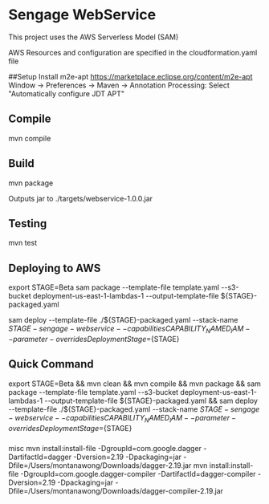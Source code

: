 # Sengage WebService

This project uses the AWS Serverless Model (SAM)

AWS Resources and configuration are specified in the cloudformation.yaml file

##Setup
Install m2e-apt
https://marketplace.eclipse.org/content/m2e-apt
Window -> Preferences -> Maven -> Annotation Processing: Select "Automatically configure JDT APT"

## Compile
mvn compile

## Build
mvn package

Outputs jar to ./targets/webservice-1.0.0.jar 

## Testing
mvn test

## Deploying to AWS
export STAGE=Beta
sam package --template-file template.yaml --s3-bucket deployment-us-east-1-lambdas-1 --output-template-file ${STAGE}-packaged.yaml

sam deploy --template-file ./${STAGE}-packaged.yaml --stack-name ${STAGE}-sengage-webservice --capabilities CAPABILITY_NAMED_IAM --parameter-overrides DeploymentStage=${STAGE}


## Quick Command

export STAGE=Beta && mvn clean && mvn compile && mvn package && sam package --template-file template.yaml --s3-bucket deployment-us-east-1-lambdas-1 --output-template-file ${STAGE}-packaged.yaml && sam deploy --template-file ./${STAGE}-packaged.yaml --stack-name ${STAGE}-sengage-webservice --capabilities CAPABILITY_NAMED_IAM --parameter-overrides DeploymentStage=${STAGE}
###
misc
mvn install:install-file -DgroupId=com.google.dagger -DartifactId=dagger -Dversion=2.19 -Dpackaging=jar -Dfile=/Users/montanawong/Downloads/dagger-2.19.jar
mvn install:install-file -DgroupId=com.google.dagger-compiler -DartifactId=dagger-compiler -Dversion=2.19 -Dpackaging=jar -Dfile=/Users/montanawong/Downloads/dagger-compiler-2.19.jar
